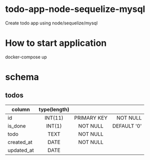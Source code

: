 # todo-app-node-sequelize-mysql
Create todo app using node/sequelize/mysql

# How to start application
docker-compose up

# schema
## todos
| column        | type(length)   |              |               | 
| ------------- |:--------------:|:------------:| -------------:| 
| id            | INT(11)        | PRIMARY KEY  | NOT NULL      | 
| is_done       | INT(1)         | NOT NULL     | DEFAULT '0'   | 
| todo          | TEXT           | NOT NULL     |               | 
| created_at    | DATE           | NOT NULL     |               | 
| updated_at    | DATE           |              |               |